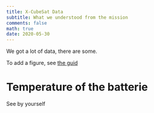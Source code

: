 ```yaml
---
title: X-CubeSat Data
subtitle: What we understood from the mission
comments: false
math: true
date: 2020-05-30
---
```


We got a lot of data, there are some.

To add a figure, see [the guid](/tutorials/howto/howtoaddaplot)

# Temperature of the batterie

See by yourself
<!-- If you want to update the figure, you need to update this line with the right id -->
<script src="/js/tbatplt.js" id="5ad5a4f2-00d8-4860-baf4-83cd1fb8ffdf"></script>